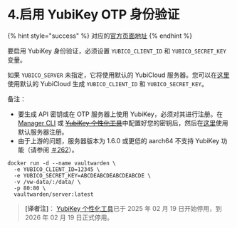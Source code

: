 # 4.启用 YubiKey OTP 身份验证

{% hint style="success" %}
对应的[官方页面地址](https://github.com/dani-garcia/vaultwarden/wiki/Enabling-Yubikey-OTP-authentication)
{% endhint %}

要启用 YubiKey 身份验证，必须设置 `YUBICO_CLIENT_ID` 和 `YUBICO_SECRET_KEY` 变量。

如果 `YUBICO_SERVER` 未指定，它将使用默认的 YubiCloud 服务器。您可以在[这里](https://upgrade.yubico.com/getapikey/)使用默认的 YubiCloud 生成 `YUBICO_CLIENT_ID` 和 `YUBICO_SECRET_KEY`。

备注：

* 要生成 API 密钥或在 OTP 服务器上使用 YubiKey，必须对其进行注册。在 [Manager CLI](https://www.yubico.com/support/download/yubikey-manager/) 或 [~~YubiKey 个性化工具~~](https://www.yubico.com/products/services-software/personalization-tools/use/)中配置好您的密钥后，然后在[这里](https://upload.yubico.com/)使用默认服务器注册。
* 由于上游的问题，服务器版本为 1.6.0 或更低的 aarch64 不支持 YubiKey 功能（请参阅 [＃262](https://github.com/dani-garcia/bitwarden_rs/issues/262)）。

```shell
docker run -d --name vaultwarden \
  -e YUBICO_CLIENT_ID=12345 \
  -e YUBICO_SECRET_KEY=ABCDEABCDEABCDEABCDE \
  -v /vw-data/:/data/ \
  -p 80:80 \
  vaultwarden/server:latest
```

> **\[译者注]**： [YubiKey 个性化工具](https://www.yubico.com/products/services-software/personalization-tools/use/)已于 2025 年 02 月 19 日开始停用，到 2026 年 02 月 19 日正式停用。
